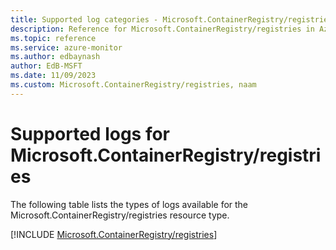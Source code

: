 ```yaml
---
title: Supported log categories - Microsoft.ContainerRegistry/registries
description: Reference for Microsoft.ContainerRegistry/registries in Azure Monitor Logs.
ms.topic: reference
ms.service: azure-monitor
ms.author: edbaynash
author: EdB-MSFT
ms.date: 11/09/2023
ms.custom: Microsoft.ContainerRegistry/registries, naam
---
```





# Supported logs for Microsoft.ContainerRegistry/registries  
The following table lists the types of logs available for the Microsoft.ContainerRegistry/registries resource type.
  
  
[!INCLUDE [Microsoft.ContainerRegistry/registries](./includes/microsoft-containerregistry-registries-logs-include.md)]
  

